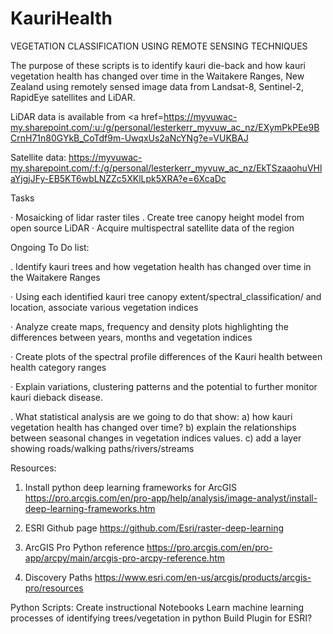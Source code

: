 # KauriHealth
VEGETATION CLASSIFICATION USING REMOTE SENSING TECHNIQUES

The purpose of these scripts is to identify kauri die-back and how kauri vegetation health has changed over time in the Waitakere Ranges, New Zealand using remotely sensed image data from Landsat-8, Sentinel-2, RapidEye satellites and LiDAR. 



 LiDAR data is available from 
<a href=https://myvuwac-my.sharepoint.com/:u:/g/personal/lesterkerr_myvuw_ac_nz/EXymPkPEe9BCrnH71n80GYkB_CoTdf9m-UwqxUs2aNcYNg?e=VUKBAJ
 
 Satellite data: https://myvuwac-my.sharepoint.com/:f:/g/personal/lesterkerr_myvuw_ac_nz/EkTSzaaohuVHlaYjgjJFy-EB5KT6wbLNZZc5XKlLpk5XRA?e=6XcaDc

Tasks	

·	Mosaicking of lidar raster tiles
.    Create tree canopy height model from open source LiDAR
·	Acquire multispectral satellite data of the region

Ongoing To Do list:
     
.    Identify kauri trees and how vegetation health has changed over time in the Waitakere Ranges

·	Using each identified kauri tree canopy extent/spectral_classification/ and location, associate various vegetation indices

·	Analyze create maps, frequency and density plots highlighting the differences between years, months and vegetation indices

·	Create plots of the spectral profile differences of the Kauri health between health category ranges

·	Explain variations, clustering patterns and the potential to further monitor kauri dieback disease.

.    What statistical analysis are we going to do that show:
          a) how kauri vegetation health has changed over time?
          b) explain the relationships between seasonal changes in vegetation indices values.
          c) add a layer showing roads/walking paths/rivers/streams
     

Resources:
1) Install python deep learning frameworks for ArcGIS https://pro.arcgis.com/en/pro-app/help/analysis/image-analyst/install-deep-learning-frameworks.htm

2) ESRI Github page https://github.com/Esri/raster-deep-learning

3) ArcGIS Pro Python reference https://pro.arcgis.com/en/pro-app/arcpy/main/arcgis-pro-arcpy-reference.htm

4) Discovery Paths https://www.esri.com/en-us/arcgis/products/arcgis-pro/resources

Python Scripts:
Create instructional Notebooks 
Learn machine learning processes of identifying trees/vegetation in python
Build Plugin for ESRI? 
